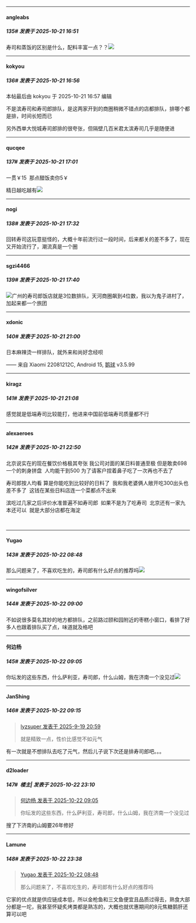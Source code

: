 ﻿
*****

####  angleabs  
##### 135#       发表于 2025-10-21 16:51

寿司和蒸饭的区别是什么，配料丰富一点？？<img src="https://static.stage1st.com/image/smiley/face2017/062.gif" referrerpolicy="no-referrer">


*****

####  kokyou  
##### 136#       发表于 2025-10-21 16:56

 本帖最后由 kokyou 于 2025-10-21 16:57 编辑 

不是滨寿司和寿司郎排队，是这两家开到的商圈稍微不错点的店都排队，排哪个都是排，时间长短而已

另外西单大悦城寿司郎排的很夸张，但隔壁几百米君太滨寿司几乎是随便进


*****

####  qucqee  
##### 137#       发表于 2025-10-21 17:01

一贯￥15  那点醋饭卖你5￥

精日越吃越有<img src="https://static.stage1st.com/image/smiley/face2017/034.png" referrerpolicy="no-referrer">


*****

####  nogi  
##### 138#       发表于 2025-10-21 17:32

回转寿司这玩意挺怪的，大概十年前流行过一段时间，后来都关的差不多了，现在又开始流行了，潮流真是一个圈


*****

####  sgzi4466  
##### 139#       发表于 2025-10-21 17:40

<img src="https://static.stage1st.com/image/smiley/face2017/001.png" referrerpolicy="no-referrer">广州的寿司郎饭店就是3位数排队，天河商圈飙到4位数，我以为鬼子进村了，加起来都一个旅团


*****

####  xdonic  
##### 140#       发表于 2025-10-21 21:00

日本麻辣烫一样排队，就外来和尚好念经呗

—— 来自 Xiaomi 22081212C, Android 15, [鹅球](https://www.pgyer.com/GcUxKd4w) v3.5.99


*****

####  kiragz  
##### 141#       发表于 2025-10-21 21:08

感觉就是低端寿司比较能打，他进来中国前低端寿司质量都不行


*****

####  alexaeroes  
##### 142#       发表于 2025-10-21 22:50

北京说实在的现在餐饮价格极其夸张 我公司对面的某日料普通至极 但是敢卖698一个的刺身拼盘  人均能干到500 为了请客户捏着鼻子吃了一次再也不去了

寿司郎按人均看 算是你能吃到比较好的日料了  我和我老婆俩人敞开吃300出头也差不多了  这钱在某些日料店连一个菜都点不出来  

滨吃过几家之后评价水准普遍不如寿司郎  如果不是为了吃寿司  北京还有一家九本还可以  就是大部分店都在海淀

  


*****

####  Yugao  
##### 143#       发表于 2025-10-22 08:48

那么问题来了，不喜欢吃生的，寿司郎有什么好点的推荐吗<img src="https://static.stage1st.com/image/smiley/face2017/057.png" referrerpolicy="no-referrer">


*****

####  wingofsilver  
##### 144#       发表于 2025-10-22 09:00

不如说很多莫名其妙的地方都排队，之前路过颐和园附近的枣糕小窗口，看排了好多人也跟着排队买了点，味道就及格吧


*****

####  何边杨  
##### 145#       发表于 2025-10-22 09:05

你坛发的这些东西，什么萨利亚，寿司郎，什么山姆，我在济南一个没见过<img src="https://static.stage1st.com/image/smiley/face2017/049.png" referrerpolicy="no-referrer">


*****

####  JanShing  
##### 146#       发表于 2025-10-22 09:15

<blockquote><a href="httphttps://stage1st.com/2b/forum.php?mod=redirect&amp;goto=findpost&amp;pid=68458333&amp;ptid=2262464" target="_blank">lyzsuper 发表于 2025-9-19 20:59</a>

就是精致一点，性价比感觉不如元气</blockquote>
有一次就是不想排队去吃了元气，然后儿子说下次还是排寿司郎吧。。。


*****

####  d2loader  
##### 147#         楼主| 发表于 2025-10-22 23:10

<blockquote><a href="httphttps://stage1st.com/2b/forum.php?mod=redirect&amp;goto=findpost&amp;pid=68607455&amp;ptid=2262464" target="_blank">何边杨 发表于 2025-10-22 09:05</a>

你坛发的这些东西，什么萨利亚，寿司郎，什么山姆，我在济南一个没见过</blockquote>
搜了下济南的山姆要26年修好


*****

####  Lamune  
##### 148#       发表于 2025-10-22 23:38

<blockquote><a href="httphttps://stage1st.com/2b/forum.php?mod=redirect&amp;goto=findpost&amp;pid=68607353&amp;ptid=2262464" target="_blank">Yugao 发表于 2025-10-22 08:48</a>

那么问题来了，不喜欢吃生的，寿司郎有什么好点的推荐吗</blockquote>
它家的优点就是供应链成本低，所以金枪鱼和三文鱼便宜且品质过得去，熟食大部分都是一坨，我甚至怀疑炙烤类都是熟冻的，大概也就优惠期间的8元焦糖鹅肝还算可以吧

